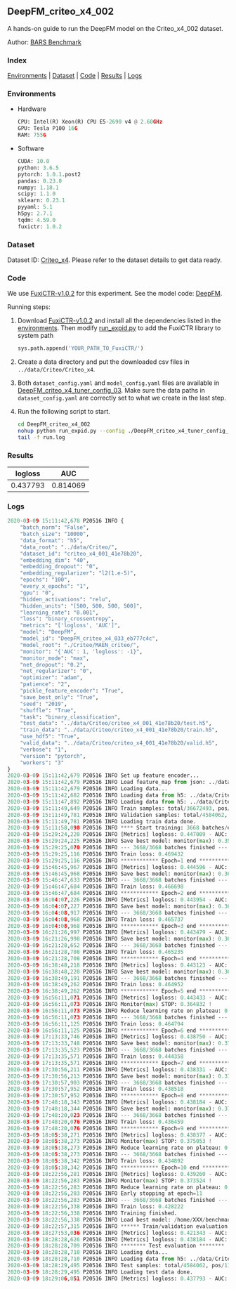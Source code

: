 ## DeepFM_criteo_x4_002

A hands-on guide to run the DeepFM model on the Criteo_x4_002 dataset.

Author: [BARS Benchmark](https://github.com/reczoo/BARS/blob/main/CITATION)

### Index
[Environments](#Environments) | [Dataset](#Dataset) | [Code](#Code) | [Results](#Results) | [Logs](#Logs)

### Environments
+ Hardware

  ```python
  CPU: Intel(R) Xeon(R) CPU E5-2690 v4 @ 2.60GHz
  GPU: Tesla P100 16G
  RAM: 755G

  ```

+ Software

  ```python
  CUDA: 10.0
  python: 3.6.5
  pytorch: 1.0.1.post2
  pandas: 0.23.0
  numpy: 1.18.1
  scipy: 1.1.0
  sklearn: 0.23.1
  pyyaml: 5.1
  h5py: 2.7.1
  tqdm: 4.59.0
  fuxictr: 1.0.2
  ```

### Dataset
Dataset ID: [Criteo_x4](https://github.com/reczoo/Datasets/tree/main/Criteo/Criteo_x4). Please refer to the dataset details to get data ready.

### Code

We use [FuxiCTR-v1.0.2](https://github.com/reczoo/FuxiCTR/tree/v1.0.2) for this experiment. See the model code: [DeepFM](https://github.com/reczoo/FuxiCTR/blob/v1.0.2/fuxictr/pytorch/models/DeepFM.py).

Running steps:

1. Download [FuxiCTR-v1.0.2](https://github.com/reczoo/FuxiCTR/archive/refs/tags/v1.0.2.zip) and install all the dependencies listed in the [environments](#environments). Then modify [run_expid.py](./run_expid.py#L5) to add the FuxiCTR library to system path
    
    ```python
    sys.path.append('YOUR_PATH_TO_FuxiCTR/')
    ```

2. Create a data directory and put the downloaded csv files in `../data/Criteo/Criteo_x4`.

3. Both `dataset_config.yaml` and `model_config.yaml` files are available in [DeepFM_criteo_x4_tuner_config_03](./DeepFM_criteo_x4_tuner_config_03). Make sure the data paths in `dataset_config.yaml` are correctly set to what we create in the last step.

4. Run the following script to start.

    ```bash
    cd DeepFM_criteo_x4_002
    nohup python run_expid.py --config ./DeepFM_criteo_x4_tuner_config_03 --expid DeepFM_criteo_x4_033_eb777c4c --gpu 0 > run.log &
    tail -f run.log
    ```

### Results

| logloss | AUC  |
|:--------------------:|:--------------------:|
| 0.437793 | 0.814069  |


### Logs
```python
2020-03-09 15:11:42,678 P20516 INFO {
    "batch_norm": "False",
    "batch_size": "10000",
    "data_format": "h5",
    "data_root": "../data/Criteo/",
    "dataset_id": "criteo_x4_001_41e78b20",
    "embedding_dim": "40",
    "embedding_dropout": "0",
    "embedding_regularizer": "l2(1.e-5)",
    "epochs": "100",
    "every_x_epochs": "1",
    "gpu": "0",
    "hidden_activations": "relu",
    "hidden_units": "[500, 500, 500, 500]",
    "learning_rate": "0.001",
    "loss": "binary_crossentropy",
    "metrics": "['logloss', 'AUC']",
    "model": "DeepFM",
    "model_id": "DeepFM_criteo_x4_033_eb777c4c",
    "model_root": "./Criteo/MAEN_criteo/",
    "monitor": "{'AUC': 1, 'logloss': -1}",
    "monitor_mode": "max",
    "net_dropout": "0.2",
    "net_regularizer": "0",
    "optimizer": "adam",
    "patience": "2",
    "pickle_feature_encoder": "True",
    "save_best_only": "True",
    "seed": "2019",
    "shuffle": "True",
    "task": "binary_classification",
    "test_data": "../data/Criteo/criteo_x4_001_41e78b20/test.h5",
    "train_data": "../data/Criteo/criteo_x4_001_41e78b20/train.h5",
    "use_hdf5": "True",
    "valid_data": "../data/Criteo/criteo_x4_001_41e78b20/valid.h5",
    "verbose": "1",
    "version": "pytorch",
    "workers": "3"
}
2020-03-09 15:11:42,679 P20516 INFO Set up feature encoder...
2020-03-09 15:11:42,679 P20516 INFO Load feature_map from json: ../data/Criteo/criteo_x4_001_41e78b20/feature_map.json
2020-03-09 15:11:42,679 P20516 INFO Loading data...
2020-03-09 15:11:42,682 P20516 INFO Loading data from h5: ../data/Criteo/criteo_x4_001_41e78b20/train.h5
2020-03-09 15:11:47,892 P20516 INFO Loading data from h5: ../data/Criteo/criteo_x4_001_41e78b20/valid.h5
2020-03-09 15:11:49,649 P20516 INFO Train samples: total/36672493, pos/9396350, neg/27276143, ratio/25.62%
2020-03-09 15:11:49,781 P20516 INFO Validation samples: total/4584062, pos/1174544, neg/3409518, ratio/25.62%
2020-03-09 15:11:49,781 P20516 INFO Loading train data done.
2020-03-09 15:11:58,098 P20516 INFO **** Start training: 3668 batches/epoch ****
2020-03-09 15:29:24,220 P20516 INFO [Metrics] logloss: 0.447009 - AUC: 0.804310
2020-03-09 15:29:24,225 P20516 INFO Save best model: monitor(max): 0.357301
2020-03-09 15:29:25,070 P20516 INFO --- 3668/3668 batches finished ---
2020-03-09 15:29:25,116 P20516 INFO Train loss: 0.469432
2020-03-09 15:29:25,116 P20516 INFO ************ Epoch=1 end ************
2020-03-09 15:46:45,967 P20516 INFO [Metrics] logloss: 0.444596 - AUC: 0.806757
2020-03-09 15:46:45,968 P20516 INFO Save best model: monitor(max): 0.362162
2020-03-09 15:46:47,633 P20516 INFO --- 3668/3668 batches finished ---
2020-03-09 15:46:47,684 P20516 INFO Train loss: 0.466698
2020-03-09 15:46:47,684 P20516 INFO ************ Epoch=2 end ************
2020-03-09 16:04:07,226 P20516 INFO [Metrics] logloss: 0.443954 - AUC: 0.807551
2020-03-09 16:04:07,227 P20516 INFO Save best model: monitor(max): 0.363596
2020-03-09 16:04:08,917 P20516 INFO --- 3668/3668 batches finished ---
2020-03-09 16:04:08,968 P20516 INFO Train loss: 0.465737
2020-03-09 16:04:08,968 P20516 INFO ************ Epoch=3 end ************
2020-03-09 16:21:26,997 P20516 INFO [Metrics] logloss: 0.443479 - AUC: 0.807993
2020-03-09 16:21:26,998 P20516 INFO Save best model: monitor(max): 0.364514
2020-03-09 16:21:28,652 P20516 INFO --- 3668/3668 batches finished ---
2020-03-09 16:21:28,708 P20516 INFO Train loss: 0.465235
2020-03-09 16:21:28,708 P20516 INFO ************ Epoch=4 end ************
2020-03-09 16:38:48,218 P20516 INFO [Metrics] logloss: 0.443123 - AUC: 0.808426
2020-03-09 16:38:48,220 P20516 INFO Save best model: monitor(max): 0.365303
2020-03-09 16:38:49,191 P20516 INFO --- 3668/3668 batches finished ---
2020-03-09 16:38:49,262 P20516 INFO Train loss: 0.464952
2020-03-09 16:38:49,262 P20516 INFO ************ Epoch=5 end ************
2020-03-09 16:56:11,071 P20516 INFO [Metrics] logloss: 0.443433 - AUC: 0.808265
2020-03-09 16:56:11,073 P20516 INFO Monitor(max) STOP: 0.364832 !
2020-03-09 16:56:11,073 P20516 INFO Reduce learning rate on plateau: 0.000100
2020-03-09 16:56:11,073 P20516 INFO --- 3668/3668 batches finished ---
2020-03-09 16:56:11,125 P20516 INFO Train loss: 0.464794
2020-03-09 16:56:11,125 P20516 INFO ************ Epoch=6 end ************
2020-03-09 17:13:33,746 P20516 INFO [Metrics] logloss: 0.438750 - AUC: 0.812991
2020-03-09 17:13:33,748 P20516 INFO Save best model: monitor(max): 0.374241
2020-03-09 17:13:35,523 P20516 INFO --- 3668/3668 batches finished ---
2020-03-09 17:13:35,571 P20516 INFO Train loss: 0.444358
2020-03-09 17:13:35,571 P20516 INFO ************ Epoch=7 end ************
2020-03-09 17:30:56,211 P20516 INFO [Metrics] logloss: 0.438331 - AUC: 0.813491
2020-03-09 17:30:56,213 P20516 INFO Save best model: monitor(max): 0.375160
2020-03-09 17:30:57,903 P20516 INFO --- 3668/3668 batches finished ---
2020-03-09 17:30:57,952 P20516 INFO Train loss: 0.438518
2020-03-09 17:30:57,952 P20516 INFO ************ Epoch=8 end ************
2020-03-09 17:48:18,343 P20516 INFO [Metrics] logloss: 0.438184 - AUC: 0.813612
2020-03-09 17:48:18,344 P20516 INFO Save best model: monitor(max): 0.375428
2020-03-09 17:48:20,023 P20516 INFO --- 3668/3668 batches finished ---
2020-03-09 17:48:20,076 P20516 INFO Train loss: 0.436459
2020-03-09 17:48:20,076 P20516 INFO ************ Epoch=9 end ************
2020-03-09 18:05:38,271 P20516 INFO [Metrics] logloss: 0.438377 - AUC: 0.813431
2020-03-09 18:05:38,273 P20516 INFO Monitor(max) STOP: 0.375053 !
2020-03-09 18:05:38,273 P20516 INFO Reduce learning rate on plateau: 0.000010
2020-03-09 18:05:38,273 P20516 INFO --- 3668/3668 batches finished ---
2020-03-09 18:05:38,342 P20516 INFO Train loss: 0.434892
2020-03-09 18:05:38,342 P20516 INFO ************ Epoch=10 end ************
2020-03-09 18:22:56,281 P20516 INFO [Metrics] logloss: 0.439260 - AUC: 0.812784
2020-03-09 18:22:56,283 P20516 INFO Monitor(max) STOP: 0.373524 !
2020-03-09 18:22:56,283 P20516 INFO Reduce learning rate on plateau: 0.000001
2020-03-09 18:22:56,283 P20516 INFO Early stopping at epoch=11
2020-03-09 18:22:56,283 P20516 INFO --- 3668/3668 batches finished ---
2020-03-09 18:22:56,338 P20516 INFO Train loss: 0.428222
2020-03-09 18:22:56,338 P20516 INFO Training finished.
2020-03-09 18:22:56,338 P20516 INFO Load best model: /home/XXX/benchmarks/Criteo/criteo_x4_001_41e78b20/DeepFM_criteo_x4_001_5cc29d4e_model.ckpt
2020-03-09 18:22:57,315 P20516 INFO ****** Train/validation evaluation ******
2020-03-09 18:27:53,036 P20516 INFO [Metrics] logloss: 0.421343 - AUC: 0.831921
2020-03-09 18:28:28,626 P20516 INFO [Metrics] logloss: 0.438184 - AUC: 0.813612
2020-03-09 18:28:28,709 P20516 INFO ******** Test evaluation ********
2020-03-09 18:28:28,710 P20516 INFO Loading data...
2020-03-09 18:28:28,710 P20516 INFO Loading data from h5: ../data/Criteo/criteo_x4_001_41e78b20/test.h5
2020-03-09 18:28:29,495 P20516 INFO Test samples: total/4584062, pos/1174544, neg/3409518, ratio/25.62%
2020-03-09 18:28:29,495 P20516 INFO Loading test data done.
2020-03-09 18:29:06,051 P20516 INFO [Metrics] logloss: 0.437793 - AUC: 0.814069

```
